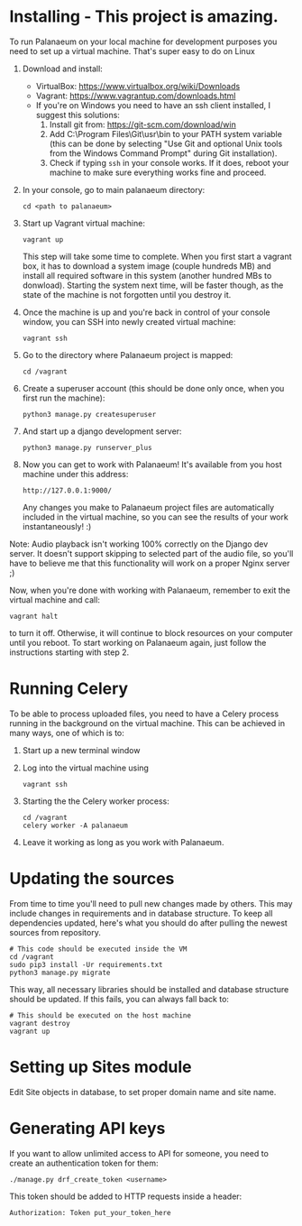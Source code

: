 Installing - This project is amazing.
==========

To run Palanaeum on your local machine for development purposes you need to set up a virtual machine.
That's super easy to do on Linux

1. Download and install:
    * VirtualBox: https://www.virtualbox.org/wiki/Downloads
    * Vagrant: https://www.vagrantup.com/downloads.html
    * If you're on Windows you need to have an ssh client installed, I suggest
      this solutions:
        1. Install git from: https://git-scm.com/download/win
        2. Add C:\Program Files\Git\usr\bin to your PATH system variable
           (this can be done by selecting "Use Git and optional Unix tools
            from the Windows Command Prompt" during Git installation).
        3. Check if typing `ssh` in your console works. If it does,
            reboot your machine to make sure everything works fine and proceed.

2. In your console, go to main palanaeum directory:

    ```
    cd <path to palanaeum>
    ```

3. Start up Vagrant virtual machine:

    ```
    vagrant up
    ```

    This step will take some time to complete. When you first start a vagrant box, it has to download a system image
    (couple hundreds MB) and install all required software in this system (another hundred MBs to donwload).
    Starting the system next time, will be faster though, as the state of the machine is not forgotten until you
    destroy it.

4. Once the machine is up and you're back in control of your console window, you can SSH into newly created virtual machine:

    ```
    vagrant ssh
    ```

5. Go to the directory where Palanaeum project is mapped:

    ```
    cd /vagrant
    ```

6. Create a superuser account (this should be done only once, when you first run the machine):

    ```
    python3 manage.py createsuperuser
    ```

7. And start up a django development server:

    ```
    python3 manage.py runserver_plus
    ```

8. Now you can get to work with Palanaeum! It's available from you host machine under this address:
    ```
    http://127.0.0.1:9000/
    ```

    Any changes you make to Palanaeum project files are automatically included in the virtual machine, so you can see
    the results of your work instantaneously! :)

Note: Audio playback isn't working 100% correctly on the Django dev server. It doesn't support skipping to selected
part of the audio file, so you'll have to believe me that this functionality will work on a proper Nginx server ;)

Now, when you're done with working with Palanaeum, remember to exit the virtual machine and call:

```
vagrant halt
```

to turn it off. Otherwise, it will continue to block resources on your computer until you reboot.
To start  working on Palanaeum again, just follow the instructions starting with step 2.

Running Celery
==============
To be able to process uploaded files, you need to have a Celery process running in the background
on the virtual machine. This can be achieved in many ways, one of which is to:

1. Start up a new terminal window
2. Log into the virtual machine using
    ```
    vagrant ssh
    ```
3. Starting the the Celery worker process:

    ```
    cd /vagrant
    celery worker -A palanaeum
    ```

4. Leave it working as long as you work with Palanaeum.


Updating the sources
====================
From time to time you'll need to pull new changes made by others. This may include
changes in requirements and in database structure. To keep all dependencies updated, here's
what you should do after pulling the newest sources from repository.

```
# This code should be executed inside the VM
cd /vagrant
sudo pip3 install -Ur requirements.txt
python3 manage.py migrate
```

This way, all necessary libraries should be installed and database structure should be
updated. If this fails, you can always fall back to:

```
# This should be executed on the host machine
vagrant destroy
vagrant up
```


Setting up Sites module
=======================
Edit Site objects in database, to set proper domain name and site name.


Generating API keys
===================
If you want to allow unlimited access to API for someone, you need to
create an authentication token for them:

```
./manage.py drf_create_token <username>
```

This token should be added to HTTP requests inside a header:

```
Authorization: Token put_your_token_here
```
